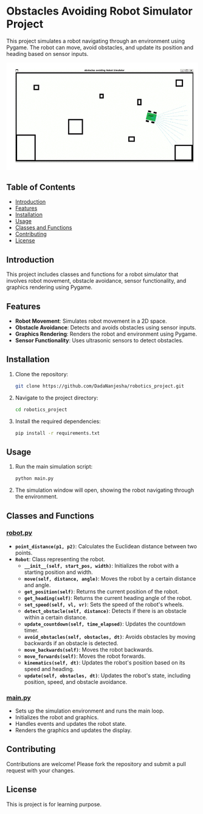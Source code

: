 # Obstacles Avoiding Robot Simulator Project

This project simulates a robot navigating through an environment using Pygame. The robot can move, avoid obstacles, and update its position and heading based on sensor inputs.

![Robot Simulation](robot_simulation.gif)

## Table of Contents
- [Introduction](#introduction)
- [Features](#features)
- [Installation](#installation)
- [Usage](#usage)
- [Classes and Functions](#classes-and-functions)
- [Contributing](#contributing)
- [License](#license)

## Introduction

This project includes classes and functions for a robot simulator that involves robot movement, obstacle avoidance, sensor functionality, and graphics rendering using Pygame.

## Features

- **Robot Movement**: Simulates robot movement in a 2D space.
- **Obstacle Avoidance**: Detects and avoids obstacles using sensor inputs.
- **Graphics Rendering**: Renders the robot and environment using Pygame.
- **Sensor Functionality**: Uses ultrasonic sensors to detect obstacles.

## Installation

1. Clone the repository:
    ```sh
    git clone https://github.com/DadaNanjesha/robotics_project.git
    ```
2. Navigate to the project directory:
    ```sh
    cd robotics_project
    ```
3. Install the required dependencies:
    ```sh
    pip install -r requirements.txt
    ```

## Usage

1. Run the main simulation script:
    ```sh
    python main.py
    ```
2. The simulation window will open, showing the robot navigating through the environment.

## Classes and Functions

### [robot.py](http://_vscodecontentref_/1)

- **`point_distance(p1, p2)`**: Calculates the Euclidean distance between two points.
- **`Robot`**: Class representing the robot.
  - **`__init__(self, start_pos, width)`**: Initializes the robot with a starting position and width.
  - **`move(self, distance, angle)`**: Moves the robot by a certain distance and angle.
  - **`get_position(self)`**: Returns the current position of the robot.
  - **`get_heading(self)`**: Returns the current heading angle of the robot.
  - **`set_speed(self, vl, vr)`**: Sets the speed of the robot's wheels.
  - **`detect_obstacle(self, distance)`**: Detects if there is an obstacle within a certain distance.
  - **`update_countdown(self, time_elapsed)`**: Updates the countdown timer.
  - **`avoid_obstacles(self, obstacles, dt)`**: Avoids obstacles by moving backwards if an obstacle is detected.
  - **`move_backwards(self)`**: Moves the robot backwards.
  - **`move_forwards(self)`**: Moves the robot forwards.
  - **`kinematics(self, dt)`**: Updates the robot's position based on its speed and heading.
  - **`update(self, obstacles, dt)`**: Updates the robot's state, including position, speed, and obstacle avoidance.

### [main.py](http://_vscodecontentref_/2)

- Sets up the simulation environment and runs the main loop.
- Initializes the robot and graphics.
- Handles events and updates the robot state.
- Renders the graphics and updates the display.

## Contributing

Contributions are welcome! Please fork the repository and submit a pull request with your changes.

## License

This is project is for learning purpose.